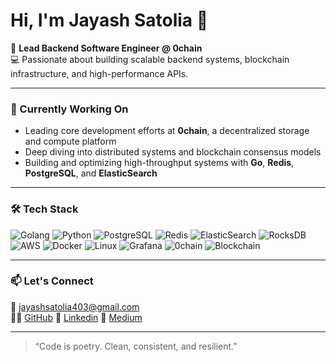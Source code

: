 # Hi, I'm Jayash Satolia 👋

🚀 **Lead Backend Software Engineer @ 0chain**  
💻 Passionate about building scalable backend systems, blockchain infrastructure, and high-performance APIs.

---

### 🧠 Currently Working On
- Leading core development efforts at **0chain**, a decentralized storage and compute platform
- Deep diving into distributed systems and blockchain consensus models
- Building and optimizing high-throughput systems with **Go**, **Redis**, **PostgreSQL**, and **ElasticSearch**

---

### 🛠️ Tech Stack  
![Golang](https://img.shields.io/badge/-Golang-000?style=flat&logo=go&logoColor=00ADD8) 
![Python](https://img.shields.io/badge/-Python-000?style=flat&logo=python) 
![PostgreSQL](https://img.shields.io/badge/-PostgreSQL-000?style=flat&logo=postgresql) 
![Redis](https://img.shields.io/badge/-Redis-000?style=flat&logo=redis) 
![ElasticSearch](https://img.shields.io/badge/-ElasticSearch-000?style=flat&logo=elasticsearch) 
![RocksDB](https://img.shields.io/badge/-RocksDB-000?style=flat&logo=rocksdb&logoColor=white) 
![AWS](https://img.shields.io/badge/-AWS-000?style=flat&logo=amazonaws) 
![Docker](https://img.shields.io/badge/-Docker-000?style=flat&logo=docker) 
![Linux](https://img.shields.io/badge/-Linux-000?style=flat&logo=linux) 
![Grafana](https://img.shields.io/badge/-Grafana-000?style=flat&logo=grafana) 
![0chain](https://img.shields.io/badge/-0chain-000?style=flat&logo=zero&logoColor=00ADD8) 
![Blockchain](https://img.shields.io/badge/-Blockchain-000?style=flat&logo=blockchain-dot-com)



---

### 📫 Let's Connect
📧 jayashsatolia403@gmail.com  
🧑‍💻 [GitHub](https://github.com/Jayashsatolia403) 
🔗 [Linkedin](https://www.linkedin.com/in/jayash-satolia-4a5289208/)
🔗 [Medium](https://medium.com/@jayashsatolia403)


---


> “Code is poetry. Clean, consistent, and resilient.”


